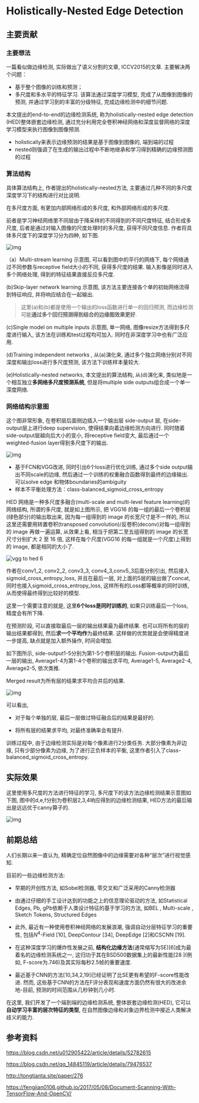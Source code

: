 # Holistically-Nested Edge Detection

## 主要贡献

### 主要想法

一篇看似做边缘检测, 实际做出了语义分割的文章, ICCV2015的文章. 主要解决两个问题：

* 基于整个图像的训练和预测；
* 多尺度和多水平的特征学习. 该算法通过深度学习模型, 完成了从图像到图像的预测, 并通过学习到的丰富的分级特征, 完成边缘检测中的细节问题.

本文提出的end-to-end的边缘检测系统, 称为holistically-nested edge detection (HED)整体嵌套边缘检测, 通过充分利用完全卷积神经网络和深度监督网络的深度学习模型来执行图像到图像预测.

* holistically来表示边缘预测的结果是基于图像到图像的, 端到端的过程
* nested则强调了在生成的输出过程中不断地继承和学习得到精确的边缘预测图的过程

### 算法结构

具体算法结构上, 作者提出的holistically-nested方法, 主要通过几种不同的多尺度深度学习下的结构进行对比说明.

在多尺度方面, 有更加内部网络形成的多尺度, 和外部网络形成的多尺度.

前者是学习神经网络里不同层由于降采样的不同得到的不同尺度特征, 结合形成多尺度, 后者是通过对输入图像的尺度处理时的多尺度, 获得不同尺度信息. 作者将具体多尺度下的深度学习分为四种, 如下图.

![img](https://img-blog.csdn.net/20161011102118554)

（a）Multi-stream learning 示意图, 可以看到图中的平行的网络下, 每个网络通过不同参数与receptive field大小的不同, 获得多尺度的结果. 输入影像是同时进入多个网络处理, 得到的特征结果直接反应多尺度.

(b)Skip-layer network learning 示意图, 该方法主要连接各个单的初始网络流得到特征响应, 并将响应结合在一起输出.

> 这里(a)和(b)都是使用一个输出的loss函数进行单一的回归预测, 而边缘检测可能**通过多个回归预测得到结合的边缘图效果更好**.

(c)Single model on multiple inputs 示意图, 单一网络, 图像resize方法得到多尺度进行输入, 该方法在训练和test过程均可加入. 同时在非深度学习中也有广泛应用.

(d)Training independent networks , 从(a)演化来, 通过多个独立网络分别对不同深度和输出loss进行多尺度预测, 该方法下训练样本量较大.

(e)Holistically-nested networks, 本文提出的算法结构, 从(d)演化来, 类似地是一个相互独立**多网络多尺度预测系统**, 但是将multiple side outputs组合成一个单一深度网络.

### 网络结构示意图

这个图非常形象, 在卷积层后面侧边插入一个输出层 side-output 层, 在side-output层上进行deep supervision, 使得结果向着边缘检测方向进行. 同时随着side-output层越向后大小的变小, 将receptive field变大, 最后通过一个weighted-fusion layer得到多尺度下的输出.

![img](https://img-blog.csdn.net/20161011104710752)

- 基于FCN和VGG改进, 同时引出6个loss进行优化训练, 通过多个side output输出不同scale的边缘, 然后通过一个训练的权重融合函数得到最终的边缘输出. 可以solve edge 和物体boundaries的ambiguity
- 样本不平衡处理方法：class-balanced_sigmoid_cross_entropy

HED 网络是一种多尺度多融合(multi-scale and multi-level feature learning)的网络结构, 所谓的多尺度, 就是如上图所示, 把 VGG16 的每一组的最后一个卷积层(绿色部分)的输出取出来, 因为每一组得到的 image 的长宽尺寸是不一样的, 所以这里还需要用转置卷积(transposed convolution)/反卷积(deconv)对每一组得到的 image 再做一遍运算, 从效果上看, 相当于把第二至五组得到的 image 的长宽尺寸分别扩大 2 至 16 倍, 这样在每个尺度(VGG16 的每一组就是一个尺度)上得到的 image, 都是相同的大小了.

![vgg to hed 6](https://fengjian0106.github.io/images/vgg_to_hed_6.png)

作者在conv1_2, conv2_2, conv3_3, conv4_3,conv5_3后面分别引出, 然后接入sigmoid_cross_entropy_loss, 并且在最后一层, 对上面的5层的输出做了concat, 同时也接入sigmoid_cross_entropy_loss, 这样所有的Loss都等概率的同时训练, 从而使得最终得到比较好的模型.

这里一个需要注意的就是, 这里**6个loss是同时训练的**, 如果只训练最后一个loss, 精度会有所下降.

在预测阶段, 可以直接取最后一层的输出结果最为最终结果. 也可以将所有的层的输出结果都得到, 然后**求一个平均作**为最终结果. 这样做的优势就是会使得精度进一步提高, 缺点就是加入额外操作, 时间会增加.

如下图所示, side-output1-5分别为第1-5个卷积层的输出. Fusion-output为最后一层的输出, Average1-4为第1-4个卷积的输出求平均, Average1-5, Average2-4, Average2-5, 依次类推.

Merged result为所有层的结果求平均合并后的结果.

![img](https://img-blog.csdn.net/20180307204030165)

可以看出,

* 对于每个单独的层, 最后一层做过特征融合后的结果是最好的.

* 将所有层的结果求平均, 对最终准确率会有提升.

训练过程中, 由于边缘检测实际是对每个像素进行2分类任务. 大部分像素为非边缘, 只有少部分像素为边缘, 为了进行正负样本的平衡, 这里作者引入了class-balanced_sigmoid_cross_entropy.

## 实际效果

这里使用多尺度的方法进行特征的学习, 多尺度下的该方法边缘检测结果示意图如下图, 图中的d,e,f分别为卷积层2,3,4响应得到的边缘检测结果, HED方法的最后输出是远远优于canny算子的.

![img](https://img-blog.csdn.net/20161010224856136)

## 前期总结

人们长期以来一直认为, 精确定位自然图像中的边缘需要对各种“层次”进行视觉感知.

目前的一些边缘检测方法:

* 早期的开创性方法, 如Sobel检测器, 零交叉和广泛采用的Canny检测器
* 由通过仔细的手工设计达到的功能之上的信息理论驱动的方法, 如Statistical Edges, Pb, gPb依赖于人类设计特征的基于学习的方法, 如BEL , Multi-scale , Sketch Tokens, Structured Edges

* 此外, 最近有一种使用卷积神经网络的发展浪潮, 强调自动分层特征学习的重要性, 包括$N^4$-Field [10], DeepContour [34], DeepEdge [2]和CSCNN [19].

* 在这种深度学习的爆炸性发展之前, **结构化边缘方法**(通常缩写为SE)[6]成为最着名的边缘检测系统之一, 这归功于其在BSD500数据集上的最新性能[28 ](例如, F-score为.746)及其实际每秒2.5帧的重要速度.
* 最近基于CNN的方法[10,34,2,19]已经证明了比SE更有希望的F-score性能改进. 然而, 这些基于CNN的方法在F评分表现和速度方面仍然有很大的改进余地-目前, 预测的时间范围从几秒钟到几小时.

在这里, 我们开发了一个端到端的边缘检测系统, 整体嵌套边缘检测(HED), 它可以**自动学习丰富的层次特征的类型**, 在自然图像边缘和对象边界检测中接近人类解决歧义的能力.

## 参考资料

https://blog.csdn.net/u012905422/article/details/52782615

https://blog.csdn.net/qq_14845119/article/details/79476537

http://tongtianta.site/paper/276

https://fengjian0106.github.io/2017/05/08/Document-Scanning-With-TensorFlow-And-OpenCV/
